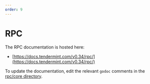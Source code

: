 ```yaml
---
order: 9
---
```


# RPC

The RPC documentation is hosted here:

- [https://docs.tendermint.com/v0.34/rpc/](https://docs.tendermint.com/v0.34/rpc/)

To update the documentation, edit the relevant `godoc` comments in the [rpc/core directory](https://github.com/MagHErmit/tendermint/blob/v0.34.x/rpc/core).
